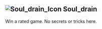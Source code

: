 ## ![Soul_drain_Icon](https://raw.githubusercontent.com/1IlIl/wikidata/main/achievement_icons/Soul_drain.png) Soul_drain





Win a rated game. No secrets or tricks here.

